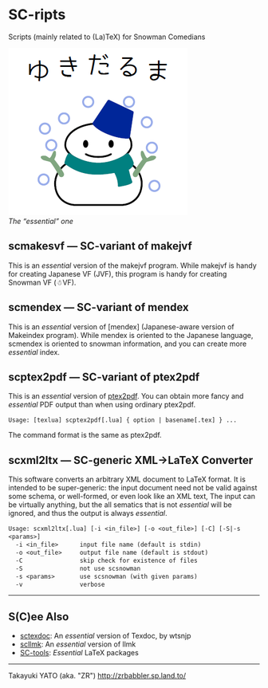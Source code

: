 SC-ripts
========

Scripts (mainly related to (La)TeX) for Snowman Comedians

![NICE!](https://raw.githubusercontent.com/zr-tex8r/SC-ripts/images/essence-2.png)  
*The “essential” one*

scmakesvf ― SC-variant of makejvf
----------------------------------

This is an *essential* version of the makejvf program. While makejvf is
handy for creating Japanese VF (JVF), this program is handy for creating
Snowman VF (☃VF).

scmendex ― SC-variant of mendex
--------------------------------

This is an *essential* version of [mendex] (Japanese-aware version of
Makeindex program). While mendex is oriented to the Japanese language,
scmendex is oriented to snowman information, and you can create more
*essential* index.

scptex2pdf ― SC-variant of ptex2pdf
------------------------------------

This is an *essential* version of [ptex2pdf]. You can obtain more fancy
and *essential* PDF output than when using ordinary ptex2pdf.

[ptex2pdf]: https://github.com/texjporg/ptex2pdf

```
Usage: [texlua] scptex2pdf[.lua] { option | basename[.tex] } ...
```

The command format is the same as ptex2pdf.

scxml2ltx ― SC-generic XML→LaTeX Converter
--------------------------------------------

This software converts an arbitrary XML document to LaTeX format. It is
intended to be super-generic: the input document need not be valid against
some schema, or well-formed, or even look like an XML text, The input can
be virtually anything, but the all sematics that is not *essential*
will be ignored, and thus the output is always *essential*.

```
Usage: scxml2ltx[.lua] [-i <in_file>] [-o <out_file>] [-C] [-S|-s <params>]
  -i <in_file>      input file name (default is stdin)
  -o <out_file>     output file name (default is stdout)
  -C                skip check for existence of files
  -S                not use scsnowman
  -s <params>       use scsnowman (with given params)
  -v                verbose
```

--------------------

S(C)ee Also
-----------

  * [sctexdoc]: An *essential* version of Texdoc, by wtsnjp
  * [scllmk]: An *essential* version of llmk
  * [SC-tools]: *Essential* LaTeX packages

[sctexdoc]: https://gist.github.com/wtsnjp/3bfcdb32420fa591c9fe641dbe932d38
[scllmk]: https://github.com/zr-tex8r/scllmk
[SC-tools]: https://github.com/zr-tex8r/SC-tools

--------------------
Takayuki YATO (aka. "ZR") 
http://zrbabbler.sp.land.to/
